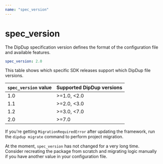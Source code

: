```yaml
---
name: "spec_version"
---
```


# spec_version

The DipDup specification version defines the format of the configuration file and available features.

```yaml [dipdup.yaml]
spec_version: 2.0
```

This table shows which specific SDK releases support which DipDup file versions.

| `spec_version` value | Supported DipDup versions |
|:-------------------- |:------------------------- |
| 1.0                  | >=1.0, <2.0               |
| 1.1                  | >=2.0, <3.0               |
| 1.2                  | >=3.0, <7.0               |
| 2.0                  | >=7.0                     |

If you're getting `MigrationRequiredError` after updating the framework, run the `dipdup migrate` command to perform project migration.

At the moment, `spec_version` has not changed for a very long time. Consider recreating the package from scratch and migrating logic manually if you have another value in your configuration file.
